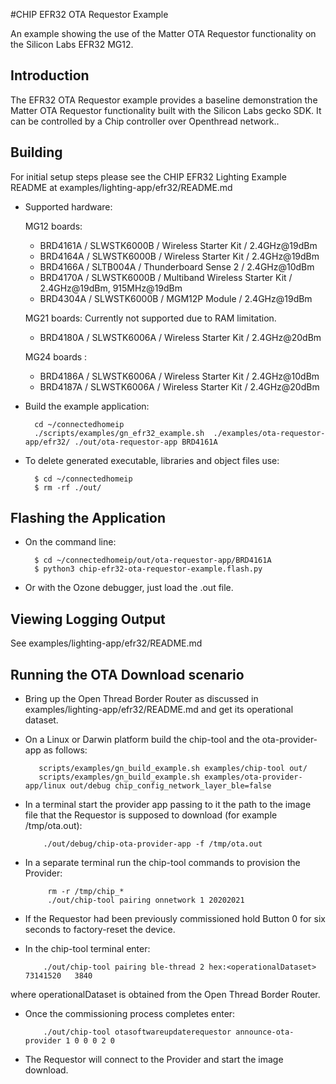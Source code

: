 #CHIP EFR32 OTA Requestor Example

An example showing the use of the Matter OTA Requestor functionality on the Silicon Labs EFR32 MG12.

<a name="intro"></a>

## Introduction

The EFR32 OTA Requestor example provides a baseline demonstration the Matter OTA Requestor
functionality built with the Silicon Labs gecko SDK. It can be controlled by
a Chip controller over Openthread network..

<a name="building"></a>

## Building

For initial setup steps please see the CHIP EFR32 Lighting Example README
at examples/lighting-app/efr32/README.md

-   Supported hardware:

    MG12 boards:

    -   BRD4161A / SLWSTK6000B / Wireless Starter Kit / 2.4GHz@19dBm
    -   BRD4164A / SLWSTK6000B / Wireless Starter Kit / 2.4GHz@19dBm
    -   BRD4166A / SLTB004A / Thunderboard Sense 2 / 2.4GHz@10dBm
    -   BRD4170A / SLWSTK6000B / Multiband Wireless Starter Kit / 2.4GHz@19dBm,
        915MHz@19dBm
    -   BRD4304A / SLWSTK6000B / MGM12P Module / 2.4GHz@19dBm

    MG21 boards: Currently not supported due to RAM limitation.

    -   BRD4180A / SLWSTK6006A / Wireless Starter Kit / 2.4GHz@20dBm

    MG24 boards :

    -   BRD4186A / SLWSTK6006A / Wireless Starter Kit / 2.4GHz@10dBm
    -   BRD4187A / SLWSTK6006A / Wireless Starter Kit / 2.4GHz@20dBm

*   Build the example application:

          cd ~/connectedhomeip
          ./scripts/examples/gn_efr32_example.sh  ./examples/ota-requestor-app/efr32/ ./out/ota-requestor-app BRD4161A
-   To delete generated executable, libraries and object files use:

          $ cd ~/connectedhomeip
          $ rm -rf ./out/

## Flashing the Application

-   On the command line:

          $ cd ~/connectedhomeip/out/ota-requestor-app/BRD4161A
          $ python3 chip-efr32-ota-requestor-example.flash.py

-   Or with the Ozone debugger, just load the .out file.

<a name="view-logging"></a>

## Viewing Logging Output

See examples/lighting-app/efr32/README.md

## Running the OTA Download scenario

-   Bring up the Open Thread Border Router as discussed in examples/lighting-app/efr32/README.md
and get its operational dataset.

-   On a Linux or Darwin platform build the chip-tool and the ota-provider-app as follows:

           scripts/examples/gn_build_example.sh examples/chip-tool out/
           scripts/examples/gn_build_example.sh examples/ota-provider-app/linux out/debug chip_config_network_layer_ble=false

-   In a terminal start the provider app passing to it the path to the image file that the Requestor is
supposed to download (for example /tmp/ota.out):

            ./out/debug/chip-ota-provider-app -f /tmp/ota.out

-  In a separate terminal run the chip-tool commands to provision the Provider:

            rm -r /tmp/chip_*
            ./out/chip-tool pairing onnetwork 1 20202021

-   If the Requestor had been previously commissioned hold Button 0 for six seconds to factory-reset the device.

-   In the chip-tool terminal enter:

            ./out/chip-tool pairing ble-thread 2 hex:<operationalDataset> 73141520   3840

where operationalDataset is obtained from the  Open Thread Border Router.
-   Once the commissioning process completes enter:

            ./out/chip-tool otasoftwareupdaterequestor announce-ota-provider 1 0 0 0 2 0

-   The Requestor will connect to the Provider and start the image download.

